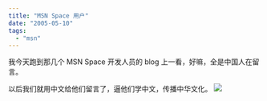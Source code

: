 ```yaml
---
title: "MSN Space 用户"
date: "2005-05-10"
tags: 
  - "msn"
---
```


我今天跑到那几个 MSN Space 开发人员的 blog 上一看，好嘛，全是中国人在留言。

以后我们就用中文给他们留言了，逼他们学中文，传播中华文化。 ![](images/smile_teeth.gif)
